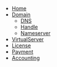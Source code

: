  * [Home](https://github.com/bastianleicht/reseller-services-php/wiki/Home)
 * [Domain](https://github.com/bastianleicht/reseller-services-php/wiki/Domain)
    * [DNS](https://github.com/bastianleicht/reseller-services-php/wiki/Domain-DNS)
    * [Handle](https://github.com/bastianleicht/reseller-services-php/wiki/Domain-Handle)
    * [Nameserver](https://github.com/bastianleicht/reseller-services-php/wiki/Domain-Nameserver)
 * [VirtualServer]()
 * [License]()
 * [Payment]()
 * [Accounting]()